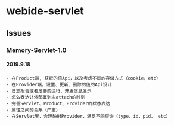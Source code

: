 # webide-servlet

## Issues

### Memory-Servlet-1.0

#### 2019.9.18

    - 在Product端, 获取的值Api，以及考虑不同的存储方式（cookie，etc）
    - 在Provider端，设置、更新、删除的值的Api设计
    - 日志报告或者足够的运行、开发信息展示
    - 怎么表达让外部直到未attach的时刻
    - 完善Servlet、Product、Provider的状态表达
    - 属性之间的关系（严重）
    - 在Servlet里，合理映射Provider，满足不同查询（type，id，pid， etc）